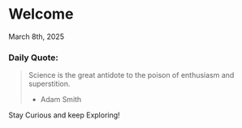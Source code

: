 # Welcome

March 8th, 2025

### Daily Quote:
> Science is the great antidote to the poison of enthusiasm and superstition.
> 	- Adam Smith

Stay Curious and keep Exploring!
